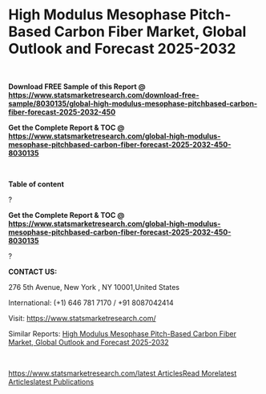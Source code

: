 <h1>High Modulus Mesophase Pitch-Based Carbon Fiber Market, Global Outlook and Forecast 2025-2032</h1><br/><p><strong>Download FREE Sample of this Report @ <a href="https://www.statsmarketresearch.com/download-free-sample/8030135/global-high-modulus-mesophase-pitchbased-carbon-fiber-forecast-2025-2032-450">https://www.statsmarketresearch.com/download-free-sample/8030135/global-high-modulus-mesophase-pitchbased-carbon-fiber-forecast-2025-2032-450</a></strong></p>
 
 
 
 <div><b>Get the Complete Report & TOC @ <a href="https://www.statsmarketresearch.com/global-high-modulus-mesophase-pitchbased-carbon-fiber-forecast-2025-2032-450-8030135">https://www.statsmarketresearch.com/global-high-modulus-mesophase-pitchbased-carbon-fiber-forecast-2025-2032-450-8030135</a></b></div>
 
 
 
 <p><br />
 
 <b>Table of content</b></p>
 
 
 
 <p>? </p>
 
 
 
 <div><b>Get the Complete Report & TOC @ <a href="https://www.statsmarketresearch.com/global-high-modulus-mesophase-pitchbased-carbon-fiber-forecast-2025-2032-450-8030135">https://www.statsmarketresearch.com/global-high-modulus-mesophase-pitchbased-carbon-fiber-forecast-2025-2032-450-8030135</a></b></div>
 
 
 
 <p>? </p>
 
 
 
 <p><b>CONTACT US:</b><br />
 
 276 5th Avenue, New York , NY 10001,United States<br />
 
 International: (+1) 646 781 7170 / +91 8087042414<br />
 
 Visit: <a href="https://www.statsmarketresearch.com/">https://www.statsmarketresearch.com/</a><br />
 
 Similar Reports: <a href="https://www.statsmarketresearch.com/global-high-modulus-mesophase-pitchbased-carbon-fiber-forecast-2025-2032-450-8030135">High Modulus Mesophase Pitch-Based Carbon Fiber Market, Global Outlook and Forecast 2025-2032 </a><br />
 
 <br />
 
 <a href="https://gyeongbokgung.com">https://www.statsmarketresearch.com/</a><a href="https://hallyeomaritime.com">latest Articles</a><a href="https://jingwansa.com">Read More</a><a href="https://nguoiviet.jp/">latest Articles</a><a href="https://www.intelmarketresearch.com/">latest Publications</a></p>